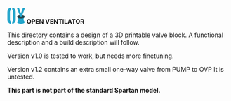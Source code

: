 ![](../../images/OpenVentilatorLogoSmall.png) **OPEN VENTILATOR**

This directory contains a design of a 3D printable valve block. 
A functional description and a build description will follow.

Version v1.0 is tested to work, but needs more finetuning.

Version v1.2 contains an extra small one-way valve from PUMP to OVP
It is untested. 

**This part is not part of the standard Spartan model.**